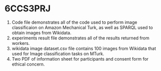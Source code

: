 # 6CCS3PRJ
1. Code file demonstrates all of the code used to perform image classificaion on Amazon Mechanical Turk, as well as SPARQL used to obtain images from Wikidata.
2. experiments result file demonstrates all of the results returned from workers.
3. wikidata image dataset.csv file contains 100 images from Wikidata that used for Image classification tasks on MTurk.
4. Two PDF of information sheet for participants and consent form for ethical concern.

